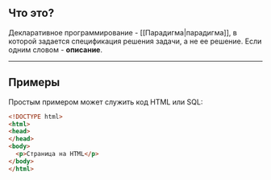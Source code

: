 ## Что это?
Декларативное программирование - [[Парадигма|парадигма]], в которой задается спецификация решения задачи, а не ее решение. Если одним словом - **описание**. 

---

## Примеры
Простым примером может служить код HTML или SQL:
```html
<!DOCTYPE html>
<html>
<head>
</head>
<body>
  <p>Страница на HTML</p>
</body>
</html>
```